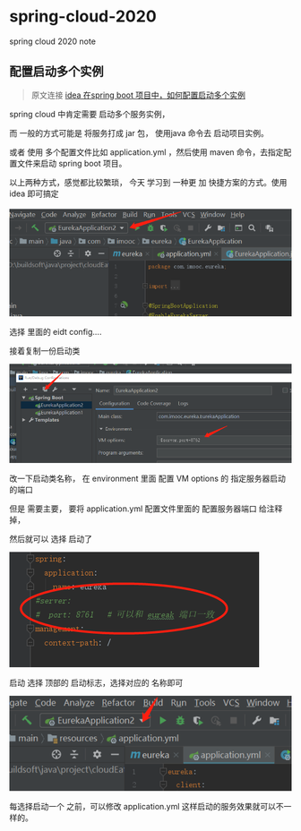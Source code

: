 # spring-cloud-2020
spring cloud 2020 note





## 配置启动多个实例

> 原文连接 [idea 在spring boot 项目中，如何配置启动多个实例](https://my.oschina.net/ouminzy/blog/3083872)

spring cloud 中肯定需要 启动多个服务实例，

而 一般的方式可能是 将服务打成 jar 包， 使用java 命令去 启动项目实例。 

或者 使用 多个配置文件比如 application.yml  ，然后使用 maven 命令，去指定配置文件来启动 spring boot 项目。

以上两种方式，感觉都比较繁琐， 今天 学习到 一种更 加 快捷方案的方式。使用idea 即可搞定

![img](assets/bea62dd24fff21c2ca9c3a29d5e4c646675.jpg)

选择 里面的  eidt  config.... 

接着复制一份启动类

![img](assets/42c8c2a004624580fb4f75304996533e639.jpg)

改一下启动类名称， 在 environment 里面 配置 VM options 的 指定服务器启动的端口

但是 需要主要， 要将 application.yml 配置文件里面的 配置服务器端口 给注释掉，

然后就可以 选择 启动了

![img](assets/9f0e8cff7a60d323bae1e106baba4e7001e.jpg)

启动 选择 顶部的 启动标志，选择对应的 名称即可

![img](assets/3fd58139ae6a235cbcf14e923892fd9c7d0.jpg)

每选择启动一个 之前，可以修改 application.yml 这样启动的服务效果就可以不一样的。
